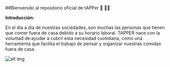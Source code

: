 ##Bienvenido al repositorio oficial de tAPPer 🍎 🍗🥙

**Introducción:**

En el día a día de nuestras sociedades, son muchas las personas que tienen que comer fuera de casa debido a su horario laboral. TAPPER nace con la voluntad de ayudar a cubrir esta necesidad cuotidiana, como una herramienta que facilita el trabajo de pensar y organizar nuestras comidas fuera de casa.

![alt img](https://i.blogs.es/5f296a/lunch-box-200762_960_720/450_1000.jpg)